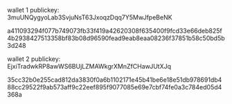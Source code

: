wallet 1
publickey: 3muUNQygyoLab3SvjuNsT63JxoqzDqq7Y5MwJfpeBeNK

a411093294f077b749073fb33f419a42620308f635400f9fcd33e66deb825f4b2938427513358bf83b08d96590fead9eab8eaa08236f37851b58c50bd5b3d248

wallet 2
publickey: EjxiTradwkRP8awWS6BUjLZMAWkgrXMnZfCHawJUtXJq

35cc32b0e255cad812da3830f0a6b1102171e45b41be6e18e51db978691db488cc29522f9ab573aff9c22eef895f9077085e69e7cbf74fe0a3c784ed05d4368a

